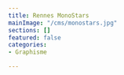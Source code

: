 ```yaml
---
title: Rennes MonoStars
mainImage: "/cms/monostars.jpg"
sections: []
featured: false
categories:
- Graphisme

---
```

